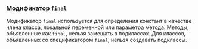### Модификатор `final`
Модификатор `final` используется для определения констант в качестве члена класса, локальной переменной или параметра метода. Методы, объявленные как `final`, нельзя замещать в подклассах. Для классов, объявленных со спецификатором `final`, нельзя создавать подклассы.

